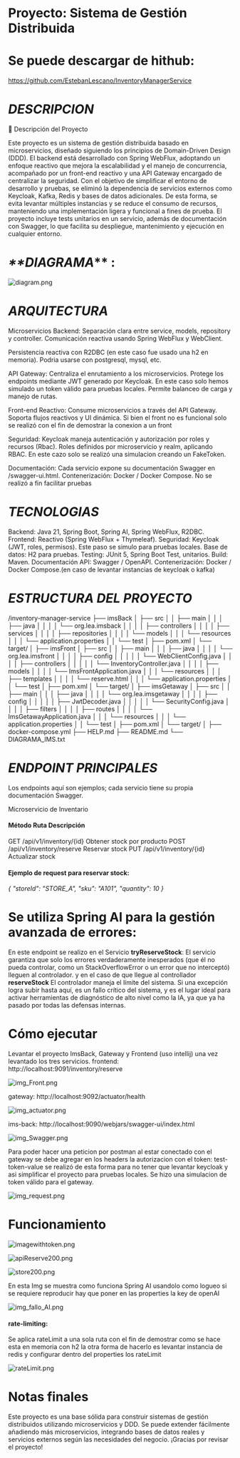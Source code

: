 
# **Proyecto: Sistema de Gestión Distribuida**

# **Se puede descargar de hithub:**

https://github.com/EstebanLescano/InventoryManagerService


# **_DESCRIPCION_**

📘 Descripción del Proyecto

Este proyecto es un sistema de gestión distribuida basado en microservicios, diseñado siguiendo los principios de Domain-Driven Design (DDD).
El backend está desarrollado con Spring WebFlux, adoptando un enfoque reactivo que mejora la escalabilidad y el manejo
de concurrencia, acompañado por un front-end reactivo y una API Gateway encargado de centralizar la seguridad.
Con el objetivo de simplificar el entorno de desarrollo y pruebas, se eliminó la dependencia de servicios externos 
como Keycloak, Kafka, Redis y bases de datos adicionales. De esta forma, se evita levantar múltiples instancias y se reduce el consumo 
de recursos, manteniendo una implementación ligera y funcional a fines de prueba.
El proyecto incluye tests unitarios en un servicio, además de documentación con Swagger, lo que facilita su despliegue, 
mantenimiento y ejecución en cualquier entorno.

# _**DIAGRAMA_** :

![diagram.png](ImgCapture/diagram.png)


# **_ARQUITECTURA_**

Microservicios Backend:
Separación clara entre service, models, repository y controller.
Comunicación reactiva usando Spring WebFlux y WebClient.

Persistencia reactiva con R2DBC (en este caso fue usado una h2 en memoria). Podria usarse con postgresql, mysql, etc.

API Gateway:
Centraliza el enrutamiento a los microservicios.
Protege los endpoints mediante JWT generado por Keycloak. En este caso solo hemos simulado un token válido para pruebas locales.
Permite balanceo de carga y manejo de rutas.

Front-end Reactivo:
Consume microservicios a través del API Gateway.
Soporta flujos reactivos y UI dinámica.
Si bien el front no es funcional solo se realizó con el fin de demostrar la conexion a un front

Seguridad:
Keycloak maneja autenticación y autorización por roles y recursos (Rbac).
Roles definidos por microservicio y realm, aplicando RBAC.
En este cazo solo se realizó una simulacion creando un FakeToken.

Documentación:
Cada servicio expone su documentación Swagger en /swagger-ui.html.
Contenerización: Docker / Docker Compose. No se realizó a fin facilitar pruebas


# **_TECNOLOGIAS_**

Backend: Java 21, Spring Boot, Spring AI, Spring WebFlux, R2DBC.
Frontend: Reactivo (Spring WebFlux + Thymeleaf).
Seguridad: Keycloak (JWT, roles, permisos). Este paso se simulo para pruebas locales.
Base de datos: H2 para pruebas.
Testing: JUnit 5, Spring Boot Test, unitarios.
Build: Maven.
Documentación API: Swagger / OpenAPI.
Contenerización: Docker / Docker Compose.(en caso de levantar instancias de keycloak o kafka)


# **_ESTRUCTURA DEL PROYECTO_**

/inventory-manager-service
├── imsBack
│   ├── src
│   │   ├── main
│   │   │   ├── java
│   │   │   │   └── org.lea.imsback
│   │   │   │       ├── controllers
│   │   │   │       ├── services
│   │   │   │       ├── repositories
│   │   │   │       └── models
│   │   │   └── resources
│   │   │       └── application.properties
│   │   └── test
│   ├── pom.xml
│   └── target/
│
├── imsFront
│   ├── src
│   │   ├── main
│   │   │   ├── java
│   │   │   │   └── org.lea.imsfront
│   │   │   │       ├── config
│   │   │   │       │   └── WebClientConfig.java
│   │   │   │       ├── controllers
│   │   │   │       │   └── InventoryController.java
│   │   │   │       ├── models
│   │   │   │       └── ImsFrontApplication.java
│   │   │   └── resources
│   │   │       ├── templates
│   │   │       │   └── reserve.html
│   │   │       └── application.properties
│   │   └── test
│   ├── pom.xml
│   └── target/
│
├── imsGetaway
│   ├── src
│   │   ├── main
│   │   │   ├── java
│   │   │   │   └── org.lea.imsgetaway
│   │   │   │       ├── config
│   │   │   │       │   ├── JwtDecoder.java
│   │   │   │       │   └── SecurityConfig.java
│   │   │   │       ├── filters
│   │   │   │       ├── routes
│   │   │   │       └── ImsGetawayApplication.java
│   │   │   └── resources
│   │   │       └── application.properties
│   │   └── test
│   ├── pom.xml
│   └── target/
│
├── docker-compose.yml
├── HELP.md
├── README.md
└── DIAGRAMA_IMS.txt

# **_ENDPOINT PRINCIPALES_**

Los endpoints aquí son ejemplos; cada servicio tiene su propia documentación Swagger.

Microservicio de Inventario

#### Método	Ruta	Descripción
GET	/api/v1/inventory/{id}	Obtener stock por producto
POST	/api/v1/inventory/reserve	Reservar stock
PUT	/api/v1/inventory/{id}	Actualizar stock

#### **Ejemplo de request para reservar stock:**

_{
"storeId": "STORE_A",
"sku": "A101",
"quantity": 10
}_


# Se utiliza Spring AI para la gestión avanzada de errores:

En este endpoint se realizo en el Servicio **tryReserveStock**: El servicio garantiza que solo los errores verdaderamente 
inesperados (que él no pueda controlar, como un StackOverflowError o un error que no interceptó) lleguen al controlador.
y en el caso de que llegue al controllador  **reserveStock** El controlador maneja el límite del sistema. Si una excepción logra subir hasta aquí, 
es un fallo crítico del sistema, y es el lugar ideal para activar herramientas de diagnóstico de alto nivel como la IA, 
ya que ya ha pasado por todas las defensas internas.

# Cómo ejecutar

Levantar el proyecto ImsBack, Gateway y Frontend (uso intellij)
una vez levantado los tres servicios.
frontend: http://localhost:9091/inventory/reserve

![img_Front.png](ImgCapture/img_Front.png)

gateway: http://localhost:9092/actuator/health

![img_actuator.png](ImgCapture/img_actuator.png)

ims-back: http://localhost:9090/webjars/swagger-ui/index.html

![img_Swagger.png](ImgCapture/img_Swagger.png)


Para poder hacer una peticion por postman al estar conectado con el gateway
se debe agregar en los headers la autorizacion con el token: test-token-value 
se realizó de esta forma para no tener que levantar keycloak y asi simplificar el proyecto
para pruebas locales. Se hizo una simulacion de token válido para el gateway. 

![img_request.png](ImgCapture/img_request.png)


# Funcionamiento
![imagewithtoken.png](ImgCapture/imagewithtoken.png)

![apiReserve200.png](ImgCapture/apiReserve200.png)

![store200.png](ImgCapture/store200.png)

En esta Img se muestra como funciona Spring AI usandolo como logueo si se requiere reproducir hay que 
poner en las properties la key de openAI

![img_fallo_AI.png](ImgCapture/img_fallo_AI.png)


#### rate-limiting:
Se aplica rateLimit a una sola ruta con el fin de demostrar como se hace esta en memoria con h2 
la otra forma de hacerlo es levantar instancia de redis y configurar dentro del properties los rateLimit

![rateLimit.png](ImgCapture/rateLimit.png)

# Notas finales
Este proyecto es una base sólida para construir sistemas de gestión distribuidos
utilizando microservicios y DDD. Se puede extender fácilmente añadiendo más microservicios,
integrando bases de datos reales y servicios externos según las necesidades del negocio.
¡Gracias por revisar el proyecto!